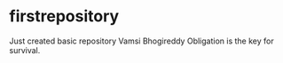 # firstrepository
Just created basic repository
Vamsi Bhogireddy Obligation is the key for survival.
